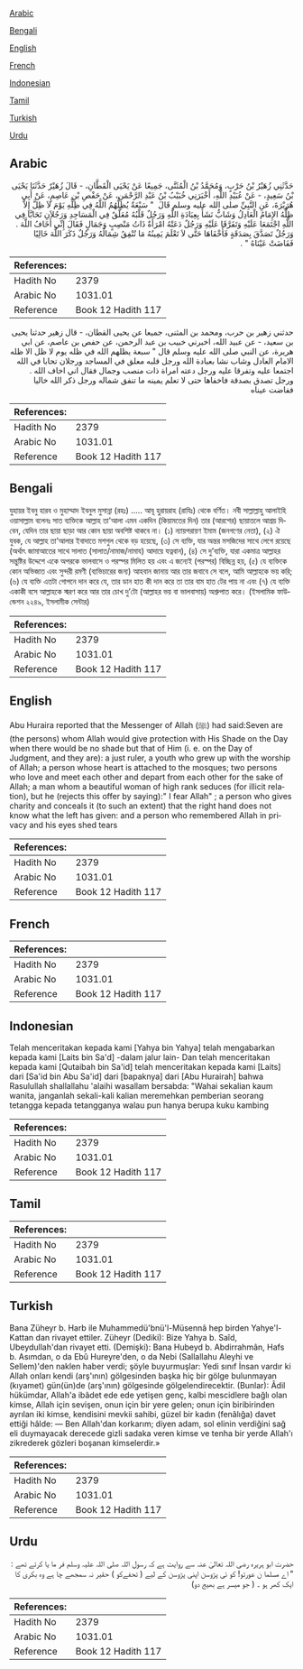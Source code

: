 [Arabic](#arabic)

[Bengali](#bengali)

[English](#english)

[French](#french)

[Indonesian](#indonesian)

[Tamil](#tamil)

[Turkish](#turkish)

[Urdu](#urdu)

## Arabic


<div dir="rtl" lang="ar" style={{fontSize:'larger',backgroundColor:'#f8f9fa',padding:20}}>
حَدَّثَنِي زُهَيْرُ بْنُ حَرْبٍ، وَمُحَمَّدُ بْنُ الْمُثَنَّى، جَمِيعًا عَنْ يَحْيَى الْقَطَّانِ، - قَالَ زُهَيْرٌ حَدَّثَنَا يَحْيَى بْنُ سَعِيدٍ، - عَنْ عُبَيْدِ اللَّهِ، أَخْبَرَنِي خُبَيْبُ بْنُ عَبْدِ الرَّحْمَنِ، عَنْ حَفْصِ بْنِ عَاصِمٍ، عَنْ أَبِي هُرَيْرَةَ، عَنِ النَّبِيِّ صلى الله عليه وسلم قَالَ ‏ "‏ سَبْعَةٌ يُظِلُّهُمُ اللَّهُ فِي ظِلِّهِ يَوْمَ لاَ ظِلَّ إِلاَّ ظِلُّهُ الإِمَامُ الْعَادِلُ وَشَابٌّ نَشَأَ بِعِبَادَةِ اللَّهِ وَرَجُلٌ قَلْبُهُ مُعَلَّقٌ فِي الْمَسَاجِدِ وَرَجُلاَنِ تَحَابَّا فِي اللَّهِ اجْتَمَعَا عَلَيْهِ وَتَفَرَّقَا عَلَيْهِ وَرَجُلٌ دَعَتْهُ امْرَأَةٌ ذَاتُ مَنْصِبٍ وَجَمَالٍ فَقَالَ إِنِّي أَخَافُ اللَّهَ ‏.‏ وَرَجُلٌ تَصَدَّقَ بِصَدَقَةٍ فَأَخْفَاهَا حَتَّى لاَ تَعْلَمَ يَمِينُهُ مَا تُنْفِقُ شِمَالُهُ وَرَجُلٌ ذَكَرَ اللَّهَ خَالِيًا فَفَاضَتْ عَيْنَاهُ ‏"‏ ‏.‏
</div>
<div style={{backgroundColor:'#f8f9fa',padding:20, marginBottom: 10}}><table> <thead> <tr> <th>References:</th> <th></th> </tr> </thead> <tbody><tr><td>Hadith No</td><td>2379</td></tr><tr><td>Arabic No</td><td>1031.01</td></tr><tr><td>Reference</td><td>Book 12 Hadith 117</td></tr></tbody></table></div>


<div dir="rtl" lang="ar" style={{fontSize:'larger',backgroundColor:'#f8f9fa',padding:20}}>
حدثني زهير بن حرب، ومحمد بن المثنى، جميعا عن يحيى القطان، - قال زهير حدثنا يحيى بن سعيد، - عن عبيد الله، اخبرني خبيب بن عبد الرحمن، عن حفص بن عاصم، عن ابي هريرة، عن النبي صلى الله عليه وسلم قال " سبعة يظلهم الله في ظله يوم لا ظل الا ظله الامام العادل وشاب نشا بعبادة الله ورجل قلبه معلق في المساجد ورجلان تحابا في الله اجتمعا عليه وتفرقا عليه ورجل دعته امراة ذات منصب وجمال فقال اني اخاف الله . ورجل تصدق بصدقة فاخفاها حتى لا تعلم يمينه ما تنفق شماله ورجل ذكر الله خاليا ففاضت عيناه
</div>
<div style={{backgroundColor:'#f8f9fa',padding:20, marginBottom: 10}}><table> <thead> <tr> <th>References:</th> <th></th> </tr> </thead> <tbody><tr><td>Hadith No</td><td>2379</td></tr><tr><td>Arabic No</td><td>1031.01</td></tr><tr><td>Reference</td><td>Book 12 Hadith 117</td></tr></tbody></table></div>

## Bengali


<div dir="ltr" lang="bn" style={{fontSize:'larger',backgroundColor:'#f8f9fa',padding:20}}>
যুহায়র ইবনু হারব ও মুহাম্মাদ ইবনুল মুসান্না (রহঃ) ..... আবূ হুরায়রাহ (রাযিঃ) থেকে বর্ণিত। নবী সাল্লাল্লাহু আলাইহি ওয়াসাল্লাম বলেনঃ সাত ব্যক্তিকে আল্লাহ তা'আলা এমন একদিন (কিয়ামতের দিন) তার (আরশের) ছায়াতলে আশ্রয় দিবেন, যেদিন তার ছায়া ছাড়া আর কোন ছায়া অবশিষ্ট থাকবে না। (১) ন্যায়পরায়ণ ইমাম (জনগণের নেতা), (২) ঐ যুবক, যে আল্লাহ তা'আলার ইবাদাতে মশগুল থেকে বড় হয়েছে, (৩) সে ব্যক্তি, যার অন্তর মসজিদের সাথে লেগে রয়েছে (অর্থাৎ জামাআতের সাথে সালাত (সালাত/নামাজ/নামায) আদায়ে যত্নবান), (৪) সে দু’ব্যক্তি, যারা একমাত্র আল্লাহর সন্তুষ্টির উদ্দেশে একে অপরকে ভালবাসে ও পরস্পর মিলিত হয় এবং এ জন্যেই (পরস্পর) বিচ্ছিন্ন হয়, (৫) যে ব্যক্তিকে কোন অভিজাত এবং সুন্দরী রমণী (ব্যভিচারের জন্য) আহবান জানায় আর তার জবাবে সে বলে, আমি আল্লাহকে ভয় করি; (৬) যে ব্যক্তি এতটা গোপনে দান করে যে, তার ডান হাত কী দান করে তা তার বাম হাত টের পায় না এবং (৭) যে ব্যক্তি একাকী বসে আল্লাহকে স্মরণ করে আর তার চোখ দু’টো (আল্লাহর ভয় বা ভালবাসায়) অশ্রুপাত করে। (ইসলামিক ফাউন্ডেশন ২২৪৯, ইসলামীক সেন্টার)
</div>
<div style={{backgroundColor:'#f8f9fa',padding:20, marginBottom: 10}}><table> <thead> <tr> <th>References:</th> <th></th> </tr> </thead> <tbody><tr><td>Hadith No</td><td>2379</td></tr><tr><td>Arabic No</td><td>1031.01</td></tr><tr><td>Reference</td><td>Book 12 Hadith 117</td></tr></tbody></table></div>

## English


<div dir="ltr" lang="en" style={{fontSize:'larger',backgroundColor:'#f8f9fa',padding:20}}>
Abu Huraira reported that the Messenger of Allah (ﷺ) had said:Seven are (the persons) whom Allah would give protection with His Shade on the Day when there would be no shade but that of Him (i. e. on the Day of Judgment, and they are): a just ruler, a youth who grew up with the worship of Allah; a person whose heart is attached to the mosques; two persons who love and meet each other and depart from each other for the sake of Allah; a man whom a beautiful woman of high rank seduces (for illicit relation), but he (rejects this offer by saying):" I fear Allah" ; a person who gives charity and conceals it (to such an extent) that the right hand does not know what the left has given: and a person who remembered Allah in privacy and his eyes shed tears
</div>
<div style={{backgroundColor:'#f8f9fa',padding:20, marginBottom: 10}}><table> <thead> <tr> <th>References:</th> <th></th> </tr> </thead> <tbody><tr><td>Hadith No</td><td>2379</td></tr><tr><td>Arabic No</td><td>1031.01</td></tr><tr><td>Reference</td><td>Book 12 Hadith 117</td></tr></tbody></table></div>

## French


<div dir="ltr" lang="fr" style={{fontSize:'larger',backgroundColor:'#f8f9fa',padding:20}}>

</div>
<div style={{backgroundColor:'#f8f9fa',padding:20, marginBottom: 10}}><table> <thead> <tr> <th>References:</th> <th></th> </tr> </thead> <tbody><tr><td>Hadith No</td><td>2379</td></tr><tr><td>Arabic No</td><td>1031.01</td></tr><tr><td>Reference</td><td>Book 12 Hadith 117</td></tr></tbody></table></div>

## Indonesian


<div dir="ltr" lang="id" style={{fontSize:'larger',backgroundColor:'#f8f9fa',padding:20}}>
Telah menceritakan kepada kami [Yahya bin Yahya] telah mengabarkan kepada kami [Laits bin Sa'd] -dalam jalur lain- Dan telah menceritakan kepada kami [Qutaibah bin Sa'id] telah menceritakan kepada kami [Laits] dari [Sa'id bin Abu Sa'id] dari [bapaknya] dari [Abu Hurairah] bahwa Rasulullah shallallahu 'alaihi wasallam bersabda: "Wahai sekalian kaum wanita, janganlah sekali-kali kalian meremehkan pemberian seorang tetangga kepada tetangganya walau pun hanya berupa kuku kambing
</div>
<div style={{backgroundColor:'#f8f9fa',padding:20, marginBottom: 10}}><table> <thead> <tr> <th>References:</th> <th></th> </tr> </thead> <tbody><tr><td>Hadith No</td><td>2379</td></tr><tr><td>Arabic No</td><td>1031.01</td></tr><tr><td>Reference</td><td>Book 12 Hadith 117</td></tr></tbody></table></div>

## Tamil


<div dir="ltr" lang="ta" style={{fontSize:'larger',backgroundColor:'#f8f9fa',padding:20}}>

</div>
<div style={{backgroundColor:'#f8f9fa',padding:20, marginBottom: 10}}><table> <thead> <tr> <th>References:</th> <th></th> </tr> </thead> <tbody><tr><td>Hadith No</td><td>2379</td></tr><tr><td>Arabic No</td><td>1031.01</td></tr><tr><td>Reference</td><td>Book 12 Hadith 117</td></tr></tbody></table></div>

## Turkish


<div dir="ltr" lang="tr" style={{fontSize:'larger',backgroundColor:'#f8f9fa',padding:20}}>
Bana Züheyr b. Harb ile Muhammedü'bnü'l-Müsennâ hep birden Yahye'l-Kattan dan rivayet ettiler. Züheyr (Dediki): Bize Yahya b. Saîd, Ubeydullah'dan rivayet etti. (Demişki): Bana Hubeyd b. Abdirrahmân, Hafs b. Asımdan, o da Ebû Hureyre'den, o da Nebi (Sallallahu Aleyhi ve Sellem)'den naklen haber verdi; şöyle buyurmuşlar: Yedi sınıf İnsan vardır ki Allah onları kendi (arş'ının) gölgesinden başka hiç bir gölge bulunmayan (kıyamet) gün(ün)de (arş'ının) gölgesinde gölgelendirecektir. (Bunlar): Âdil hükümdar, Allah'a ibâdet ede ede yetişen genç, kalbi mescidlere bağlı olan kimse, Allah için sevişen, onun için bir yere gelen; onun için biribirinden ayrılan iki kimse, kendisini mevkii sahibi, güzel bir kadın (fenâlığa) davet ettiği hâlde: — Ben Allah'dan korkarım; diyen adam, sol elinin verdiğini sağ eli duymayacak derecede gizli sadaka veren kimse ve tenha bir yerde Allah'ı zikrederek gözleri boşanan kimselerdir.»
</div>
<div style={{backgroundColor:'#f8f9fa',padding:20, marginBottom: 10}}><table> <thead> <tr> <th>References:</th> <th></th> </tr> </thead> <tbody><tr><td>Hadith No</td><td>2379</td></tr><tr><td>Arabic No</td><td>1031.01</td></tr><tr><td>Reference</td><td>Book 12 Hadith 117</td></tr></tbody></table></div>

## Urdu


<div dir="rtl" lang="ur" style={{fontSize:'larger',backgroundColor:'#f8f9fa',padding:20}}>
حضرت ابو ہریرہ رضی اللہ تعالیٰ عنہ سے روایت ہے کہ رسول اللہ صلی اللہ علیہ وسلم فر ما یا کرتے تھے : " اے مسلما ن عورتو! کو ئی پڑوسن اپنی پڑوسن کے لیے ( تحفےکو ) حقیر نہ سمجھے چا ہے وہ بکری کا ایک کھر ہو ۔ ( جو میسر ہے بھیج دو)
</div>
<div style={{backgroundColor:'#f8f9fa',padding:20, marginBottom: 10}}><table> <thead> <tr> <th>References:</th> <th></th> </tr> </thead> <tbody><tr><td>Hadith No</td><td>2379</td></tr><tr><td>Arabic No</td><td>1031.01</td></tr><tr><td>Reference</td><td>Book 12 Hadith 117</td></tr></tbody></table></div>